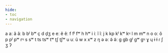 ```yaml
---
hide:
- toc
- navigation
---
```

a
aː
ã
ãː
b
bʲ
bʷ
ç
d
d̠ʒ
e
eː
ẽ
ẽː
f
fʲ
fʷ
h
hʷ
i
iː
ĩ
ĩː
j
k
kp
kʲ
kʷ
kᶣ
l
m
mʷ
n
o
oː
õ
p
pʲ
pʷ
rᶣ
s
sʷ
t
ts
tsʷ
tʷ
t̠ʃ
t̠ʃʷ
u
uː
ũ
w
x
xʷ
z
ŋ
ə
əː
ə̃
ə̃ː
ɡ
ɡb
ɡʲ
ɡʷ
ɡᶣ
ɣ
ɥ
ɨ
ɨ̃
ɾ
ʃ
ʒ
ʔ
